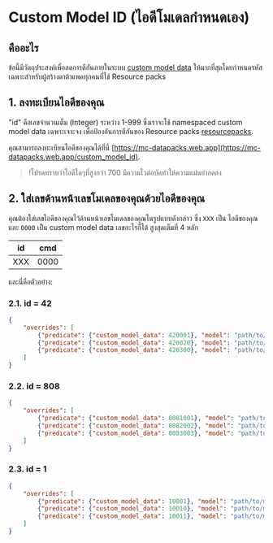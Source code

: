 # Custom Model ID (ไอดีโมเดลกำหนดเอง)

## คืออะไร

ข้อนี้มีวัตถุประสงค์เพื่อลดการตีกันภายในระบบ [custom model data](https://minecraft.gamepedia.com/Model#Item_tags) ให้มากที่สุดโดยกำหนดรหัสเฉพาะสำหรับผู้สร้างดาต้าแพคทุกคนที่ใช้ Resource packs

## 1. ลงทะเบียนไอดีของคุณ

"id" คือเลขจำนวนเต็ม (Integer) ระหว่าง 1-999 ซึ่งเราจะใช้ namespaced custom model data เฉพาะเจาะจง เพื่อป้องกันการตีกันของ Resource packs  [resourcepacks](https://minecraft.gamepedia.com/Resource_pack).

คุณสามารถลงทะเบียนไอดีของคุณได้ที่นี่ [https://mc-datapacks.web.app](https://mc-datapacks.web.app/custom_model_id).
> !โปรดทราบว่าไอดีใดๆที่สูงกว่า 700 มีความไวต่อบัคทำให้ความแม่นยำลดลง

## 2. ใส่เลขด้านหน้าเลขโมเดลของคุณด้วยไอดีของคุณ

คุณต้องใส่เลขไอดีของคุณไว้ด้านหน้าเลขโมเดลของคุณในรูปแบบดังกล่าว ซึ่ง `XXX` เป็น ไอดีของคุณ และ `0000` เป็น custom model data เลขอะไรก็ได้ สูงสุดเต็มที่ 4 หลัก

|id|cmd|
|---|----|
|XXX|0000|

และนี่คือตัวอย่าง:

### 2.1. id = 42

```json
{
    "overrides": [
        {"predicate": {"custom_model_data": 420001}, "model": "path/to/model/1"},
        {"predicate": {"custom_model_data": 420020}, "model": "path/to/model/2"},
        {"predicate": {"custom_model_data": 420300}, "model": "path/to/model/3"}
    ]
}
```

### 2.2. id = 808

```json
{
    "overrides": [
        {"predicate": {"custom_model_data": 8081001}, "model": "path/to/model/1"},
        {"predicate": {"custom_model_data": 8082002}, "model": "path/to/model/2"},
        {"predicate": {"custom_model_data": 8083003}, "model": "path/to/model/3"}
    ]
}
```

### 2.3. id = 1

```json
{
    "overrides": [
        {"predicate": {"custom_model_data": 10001}, "model": "path/to/model/1"},
        {"predicate": {"custom_model_data": 10010}, "model": "path/to/model/2"},
        {"predicate": {"custom_model_data": 10011}, "model": "path/to/model/3"}
    ]
}
```
